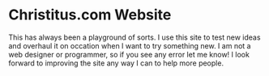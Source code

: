 # Christitus.com Website

This has always been a playground of sorts. I use this site to test new ideas and overhaul it on occation when I want to try something new. I am not a web designer or programmer, so if you see any error let me know! I look forward to improving the site any way I can to help more people. 
